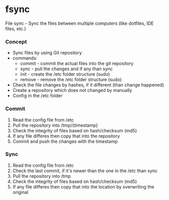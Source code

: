 # fsync

File sync - Sync the files between multiple computers (like dotfiles, IDE files, etc.)

### Concept

- Sync files by using Git repository
- commands:
  - commit - commit the actual files into the git repository
  - sync - pull the changes and if any than sync
  - init - create the /etc folder structure (sudo)
  - remove - remove the /etc folder structure (sudo)
- Check the file changes by hashes, if it different (than change happened)
- Create a repository which does not changed by manually
- Config in the /etc folder

### Commit

1. Read the config file from /etc
2. Pull the repository into /tmp/{timestamp}
3. Check the integrity of files based on hash/checksum (md5)
4. If any file differes then copy that into the repository
5. Commit and push the changes with the timestamp

### Sync

1. Read the config file from /etc
2. Check the last commit, if it's newer than the one in the /etc than sync
3. Pull the repository into /tmp
4. Check the integrity of files based on hash/checksum (md5)
5. If any file differes then copy that into the location by overwriting the original

